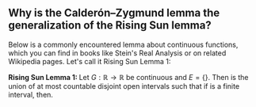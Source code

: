 ## Why is the Calderón–Zygmund lemma the generalization of the Rising Sun lemma?

Below is a commonly encountered lemma about continuous functions, which you can find in books like Stein's Real Analysis or on related Wikipedia pages. Let's call it Rising Sun Lemma 1:

<strong>Rising Sun Lemma 1: </strong>Let $G:\mathbb{R}\rightarrow\mathbb{R}$ be continuous and $E=\{\}$. Then is the union of at most countable disjoint open intervals such that if is a finite interval, then.

